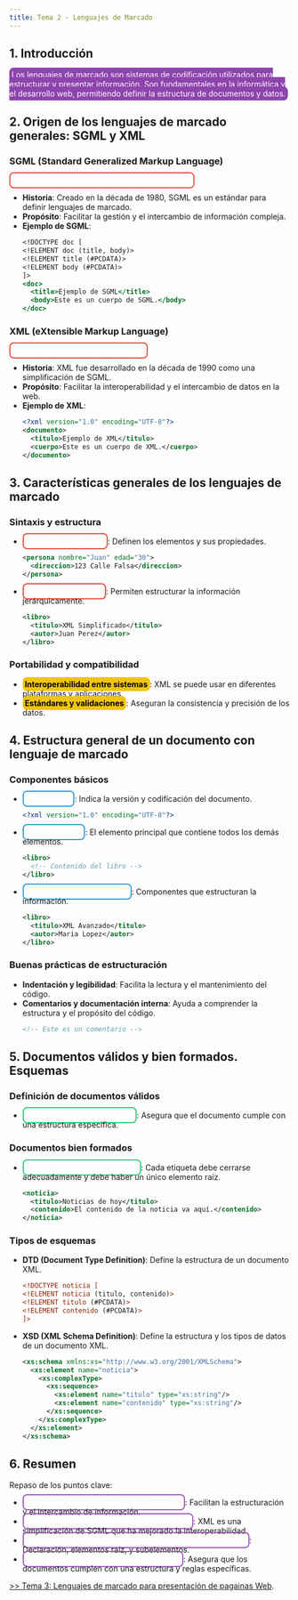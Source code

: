 ```yaml
---
title: Tema 2 - Lenguajes de Marcado
---
```


## 1. Introducción

<span style="background-color: #8e44ad; border-radius: 8px; padding: 4px; color: white;">Los lenguajes de marcado son sistemas de codificación utilizados para estructurar y presentar información. Son fundamentales en la informática y el desarrollo web, permitiendo definir la estructura de documentos y datos.</span>

## 2. Origen de los lenguajes de marcado generales: SGML y XML

### SGML (Standard Generalized Markup Language)

<span style="border: 2px solid #e74c3c; border-radius: 8px; padding: 4px; color: white;">SGML (Standard Generalized Markup Language)</span>

- **Historia**: Creado en la década de 1980, SGML es un estándar para definir lenguajes de marcado.
- **Propósito**: Facilitar la gestión y el intercambio de información compleja.
- **Ejemplo de SGML**:
  ```sgml
  <!DOCTYPE doc [
  <!ELEMENT doc (title, body)>
  <!ELEMENT title (#PCDATA)>
  <!ELEMENT body (#PCDATA)>
  ]>
  <doc>
    <title>Ejemplo de SGML</title>
    <body>Este es un cuerpo de SGML.</body>
  </doc>
  ```

### XML (eXtensible Markup Language)

<span style="border: 2px solid #e74c3c; border-radius: 8px; padding: 4px; color: white;">XML (eXtensible Markup Language)</span>

- **Historia**: XML fue desarrollado en la década de 1990 como una simplificación de SGML.
- **Propósito**: Facilitar la interoperabilidad y el intercambio de datos en la web.
- **Ejemplo de XML**:
  ```xml
  <?xml version="1.0" encoding="UTF-8"?>
  <documento>
    <titulo>Ejemplo de XML</titulo>
    <cuerpo>Este es un cuerpo de XML.</cuerpo>
  </documento>
  ```

## 3. Características generales de los lenguajes de marcado

### Sintaxis y estructura

- <span style="border: 2px solid #e74c3c; border-radius: 8px; padding: 4px; color: white;">**Etiquetas y atributos**</span>: Definen los elementos y sus propiedades.
  ```xml
  <persona nombre="Juan" edad="30">
    <direccion>123 Calle Falsa</direccion>
  </persona>
  ```
- <span style="border: 2px solid #e74c3c; border-radius: 8px; padding: 4px; color: white;">**Elementos anidados**</span>: Permiten estructurar la información jerárquicamente.
  ```xml
  <libro>
    <titulo>XML Simplificado</titulo>
    <autor>Juan Perez</autor>
  </libro>
  ```

### Portabilidad y compatibilidad

- <span style="background-color: #f1c40f; border-radius: 8px; padding: 4px; color: black;">**Interoperabilidad entre sistemas**</span>: XML se puede usar en diferentes plataformas y aplicaciones.
- <span style="background-color: #f1c40f; border-radius: 8px; padding: 4px; color: black;">**Estándares y validaciones**</span>: Aseguran la consistencia y precisión de los datos.

## 4. Estructura general de un documento con lenguaje de marcado

### Componentes básicos

- <span style="border: 2px solid #3498db; border-radius: 8px; padding: 4px; color: white;">**Declaración**</span>: Indica la versión y codificación del documento.
  ```xml
  <?xml version="1.0" encoding="UTF-8"?>
  ```
- <span style="border: 2px solid #3498db; border-radius: 8px; padding: 4px; color: white;">**Elementos raíz**</span>: El elemento principal que contiene todos los demás elementos.
  ```xml
  <libro>
    <!-- Contenido del libro -->
  </libro>
  ```
- <span style="border: 2px solid #3498db; border-radius: 8px; padding: 4px; color: white;">**Elementos y subelementos**</span>: Componentes que estructuran la información.
  ```xml
  <libro>
    <titulo>XML Avanzado</titulo>
    <autor>Maria Lopez</autor>
  </libro>
  ```

### Buenas prácticas de estructuración

- **Indentación y legibilidad**: Facilita la lectura y el mantenimiento del código.
- **Comentarios y documentación interna**: Ayuda a comprender la estructura y el propósito del código.
  ```xml
  <!-- Este es un comentario -->
  ```

## 5. Documentos válidos y bien formados. Esquemas

### Definición de documentos válidos

- <span style="border: 2px solid #2ecc71; border-radius: 8px; padding: 4px; color: white;">**Validación contra esquemas**</span>: Asegura que el documento cumple con una estructura específica.

### Documentos bien formados

- <span style="border: 2px solid #2ecc71; border-radius: 8px; padding: 4px; color: white;">**Reglas de formación correcta**</span>: Cada etiqueta debe cerrarse adecuadamente y debe haber un único elemento raíz.
  ```xml
  <noticia>
    <titulo>Noticias de hoy</titulo>
    <contenido>El contenido de la noticia va aquí.</contenido>
  </noticia>
  ```

### Tipos de esquemas

- **DTD (Document Type Definition)**: Define la estructura de un documento XML.
  ```xml
  <!DOCTYPE noticia [
  <!ELEMENT noticia (titulo, contenido)>
  <!ELEMENT titulo (#PCDATA)>
  <!ELEMENT contenido (#PCDATA)>
  ]>
  ```
- **XSD (XML Schema Definition)**: Define la estructura y los tipos de datos de un documento XML.
  ```xml
  <xs:schema xmlns:xs="http://www.w3.org/2001/XMLSchema">
    <xs:element name="noticia">
      <xs:complexType>
        <xs:sequence>
          <xs:element name="titulo" type="xs:string"/>
          <xs:element name="contenido" type="xs:string"/>
        </xs:sequence>
      </xs:complexType>
    </xs:element>
  </xs:schema>
  ```

## 6. Resumen

Repaso de los puntos clave:

- <span style="border: 2px solid #9b59b6; border-radius: 8px; padding: 4px; color: white;">**Importancia de los lenguajes de marcado**</span>: Facilitan la estructuración y el intercambio de información.
- <span style="border: 2px solid #9b59b6; border-radius: 8px; padding: 4px; color: white;">**Evolución y características de SGML y XML**</span>: XML es una simplificación de SGML que ha mejorado la interoperabilidad.
- <span style="border: 2px solid #9b59b6; border-radius: 8px; padding: 4px; color: white;">**Elementos esenciales de un documento bien estructurado**</span>: Declaración, elementos raíz, y subelementos.
- <span style="border: 2px solid #9b59b6; border-radius: 8px; padding: 4px; color: white;">**Validación y conformidad con esquemas**</span>: Asegura que los documentos cumplen con una estructura y reglas específicas.

[>> Tema 3: Lenguajes de marcado para presentación de pagainas Web](../tema3#1-introducción/).

##

